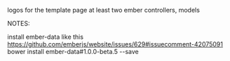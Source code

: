 logos for the template page
at least two ember controllers, models


NOTES:

install ember-data like this https://github.com/emberjs/website/issues/629#issuecomment-42075091
bower install ember-data#1.0.0-beta.5 --save